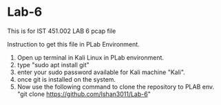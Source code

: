 # Lab-6
This is for IST 451.002 LAB 6 pcap file

Instruction to get this file in PLab Environment.

1. Open up terminal in Kali Linux in PLab environment.
2. type "sudo apt install git"
3. enter your sudo password available for Kali machine "Kali".
4. once git is installed on the system.
5. Now use the following command to clone the repository to PLAB env.
    "git clone https://github.com/Ishan3011/Lab-6"
